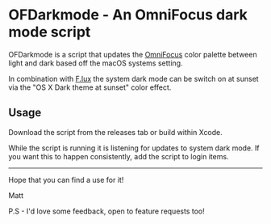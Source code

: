 # OFDarkmode - An OmniFocus dark mode script

OFDarkmode is a script that updates the [OmniFocus](https://www.omnigroup.com/omnifocus/) color palette between light and dark based off the macOS systems setting.

In combination with [F.lux](https://justgetflux.com/) the system dark mode can be switch on at sunset via the "OS X Dark theme at sunset" color effect.

## Usage

Download the script from the releases tab or build within Xcode.

While the script is running it is listening for updates to system dark mode. If you want this to happen consistently, add the script to login items.

-----

Hope that you can find a use for it!

Matt

P.S - I'd love some feedback, open to feature requests too!